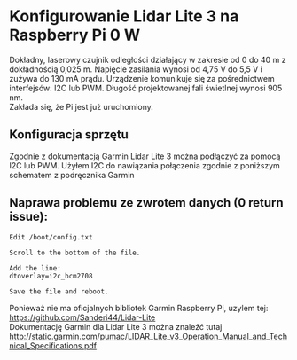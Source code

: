 # Konfigurowanie Lidar Lite 3 na Raspberry Pi 0 W
Dokładny, laserowy czujnik odległości działający w zakresie od 0 do 40 m z dokładnością 0,025 m. Napięcie zasilania wynosi od 4,75 V do 5,5 V i zużywa do 130 mA prądu. Urządzenie komunikuje się za pośrednictwem interfejsów: I2C lub PWM. Długość projektowanej fali świetlnej wynosi 905 nm.  
Zakłada się, że Pi jest już uruchomiony.
## Konfiguracja sprzętu
Zgodnie z dokumentacją Garmin Lidar Lite 3 można podłączyć za pomocą I2C lub PWM. Użyłem I2C do nawiązania połączenia zgodnie z poniższym schematem z podręcznika Garmin

## Naprawa problemu ze zwrotem danych (0 return issue):

```
Edit /boot/config.txt

Scroll to the bottom of the file.

Add the line:
dtoverlay=i2c_bcm2708

Save the file and reboot.
```
Ponieważ nie ma oficjalnych bibliotek Garmin Raspberry Pi, uzylem tej:  
https://github.com/Sanderi44/Lidar-Lite  
Dokumentację Garmin dla Lidar Lite 3 można znaleźć tutaj  
http://static.garmin.com/pumac/LIDAR_Lite_v3_Operation_Manual_and_Technical_Specifications.pdf
